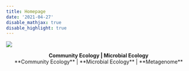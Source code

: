```yaml
---
title: Homepage
date: '2021-04-27'
disable_mathjax: true
disable_highlight: true
---
```


![](/images/tree.jpg)

<center><strong> Community Ecology | Microbial Ecology </strong></center>
<center> **Community Ecology**	|	**Microbial Ecology**	|	**Metagenome** </center>